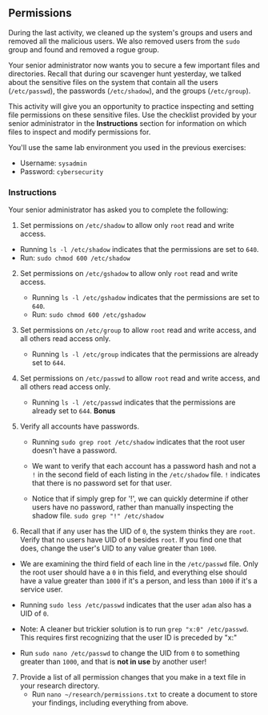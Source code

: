 ## Permissions

During the last activity, we cleaned up the system's groups and users and removed all the malicious users. We also removed users from the `sudo` group and found and removed a rogue group.

Your senior administrator now wants you to secure a few important files and directories. Recall that during our scavenger hunt yesterday, we talked about the sensitive files on the system that contain all the users (`/etc/passwd`), the passwords (`/etc/shadow`), and the groups (`/etc/group`).

This activity will give you an opportunity to practice inspecting and setting file permissions on these sensitive files. Use the checklist provided by your senior administrator in the **Instructions** section for information on which files to inspect and modify permissions for.

You'll use the same lab environment you used in the previous exercises:
- Username: `sysadmin` 
- Password: `cybersecurity`

### Instructions

Your senior administrator has asked you to complete the following:

1.  Set permissions on `/etc/shadow` to allow only `root` read and write access.
   - Running `ls -l /etc/shadow` indicates that the permissions are set to `640`. 
   - Run: `sudo chmod 600 /etc/shadow`
2. Set permissions on `/etc/gshadow` to allow only `root` read and write access.
   - Running `ls -l /etc/gshadow` indicates that the permissions are set to `640`.
   - Run: `sudo chmod 600 /etc/gshadow`
3. Set permissions on `/etc/group` to allow `root` read and write access, and all others read access only.
   - Running `ls -l /etc/group` indicates that the permissions are already set to `644`.
4. Set permissions on `/etc/passwd` to allow `root` read and write access, and all others read access only.
   - Running `ls -l /etc/passwd` indicates that the permissions are already set to `644`.
**Bonus**

5. Verify all accounts have passwords.
   - Running `sudo grep root /etc/shadow` indicates that the root user doesn't have a password.

   - We want to verify that each account has a password hash and not a `!` in the second field of each listing in the `/etc/shadow` file. `!` indicates that there is no password set for that user.

   - Notice that if simply grep for '!', we can quickly determine if other users have no password, rather than manually inspecting the shadow file.
    `sudo grep "!" /etc/shadow`
6. Recall that if any user has the UID of `0`, the system thinks they are `root`. Verify that no users have UID of `0` besides `root`. If you find one that does, change the user's UID to any value greater than `1000`.
  - We are examining the third field of each line in the `/etc/passwd` file. Only the root user should have a `0` in this field, and everything else should have a value greater than `1000` if it's a person, and less than `1000` if it's a service user.

  - Running `sudo less /etc/passwd` indicates that the user `adam` also has a UID of `0`.

  - Note: A cleaner but trickier solution is to run `grep "x:0" /etc/passwd`.  This requires first recognizing that the user ID is preceded by "x:"

  - Run `sudo nano /etc/passwd` to change the UID from `0` to something greater than `1000`, and that is __not in use__ by another user!
7. Provide a list of all permission changes that you make in a text file in your research directory.
   - Run `nano ~/research/permissions.txt` to create a document to store your findings, including everything from above.
